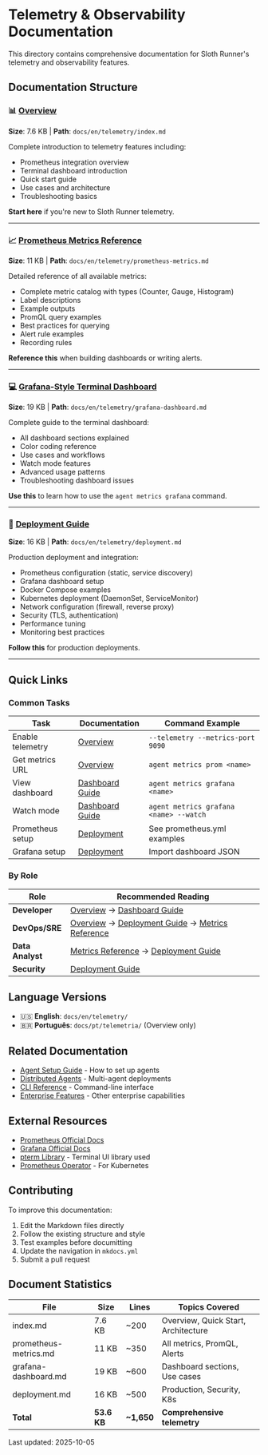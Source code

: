 # Telemetry & Observability Documentation

This directory contains comprehensive documentation for Sloth Runner's telemetry and observability features.

## Documentation Structure

### 📊 [Overview](index.md)
**Size**: 7.6 KB | **Path**: `docs/en/telemetry/index.md`

Complete introduction to telemetry features including:
- Prometheus integration overview
- Terminal dashboard introduction
- Quick start guide
- Use cases and architecture
- Troubleshooting basics

**Start here** if you're new to Sloth Runner telemetry.

---

### 📈 [Prometheus Metrics Reference](prometheus-metrics.md)
**Size**: 11 KB | **Path**: `docs/en/telemetry/prometheus-metrics.md`

Detailed reference of all available metrics:
- Complete metric catalog with types (Counter, Gauge, Histogram)
- Label descriptions
- Example outputs
- PromQL query examples
- Best practices for querying
- Alert rule examples
- Recording rules

**Reference this** when building dashboards or writing alerts.

---

### 💻 [Grafana-Style Terminal Dashboard](grafana-dashboard.md)
**Size**: 19 KB | **Path**: `docs/en/telemetry/grafana-dashboard.md`

Complete guide to the terminal dashboard:
- All dashboard sections explained
- Color coding reference
- Use cases and workflows
- Watch mode features
- Advanced usage patterns
- Troubleshooting dashboard issues

**Use this** to learn how to use the `agent metrics grafana` command.

---

### 🚀 [Deployment Guide](deployment.md)
**Size**: 16 KB | **Path**: `docs/en/telemetry/deployment.md`

Production deployment and integration:
- Prometheus configuration (static, service discovery)
- Grafana dashboard setup
- Docker Compose examples
- Kubernetes deployment (DaemonSet, ServiceMonitor)
- Network configuration (firewall, reverse proxy)
- Security (TLS, authentication)
- Performance tuning
- Monitoring best practices

**Follow this** for production deployments.

---

## Quick Links

### Common Tasks

| Task | Documentation | Command Example |
|------|---------------|----------------|
| Enable telemetry | [Overview](index.md#enable-telemetry-on-agent) | `--telemetry --metrics-port 9090` |
| Get metrics URL | [Overview](index.md#access-metrics) | `agent metrics prom <name>` |
| View dashboard | [Dashboard Guide](grafana-dashboard.md#quick-start) | `agent metrics grafana <name>` |
| Watch mode | [Dashboard Guide](grafana-dashboard.md#watch-mode) | `agent metrics grafana <name> --watch` |
| Prometheus setup | [Deployment](deployment.md#prometheus-integration) | See prometheus.yml examples |
| Grafana setup | [Deployment](deployment.md#grafana-integration) | Import dashboard JSON |

### By Role

| Role | Recommended Reading |
|------|-------------------|
| **Developer** | [Overview](index.md) → [Dashboard Guide](grafana-dashboard.md) |
| **DevOps/SRE** | [Overview](index.md) → [Deployment Guide](deployment.md) → [Metrics Reference](prometheus-metrics.md) |
| **Data Analyst** | [Metrics Reference](prometheus-metrics.md) → [Deployment Guide](deployment.md#grafana-integration) |
| **Security** | [Deployment Guide](deployment.md#security) |

## Language Versions

- 🇺🇸 **English**: `docs/en/telemetry/`
- 🇧🇷 **Português**: `docs/pt/telemetria/` (Overview only)

## Related Documentation

- [Agent Setup Guide](../master-agent-architecture.md) - How to set up agents
- [Distributed Agents](../distributed.md) - Multi-agent deployments
- [CLI Reference](../CLI.md) - Command-line interface
- [Enterprise Features](../enterprise-features.md) - Other enterprise capabilities

## External Resources

- [Prometheus Official Docs](https://prometheus.io/docs/)
- [Grafana Official Docs](https://grafana.com/docs/)
- [pterm Library](https://github.com/pterm/pterm) - Terminal UI library used
- [Prometheus Operator](https://prometheus-operator.dev/) - For Kubernetes

## Contributing

To improve this documentation:

1. Edit the Markdown files directly
2. Follow the existing structure and style
3. Test examples before documitting
4. Update the navigation in `mkdocs.yml`
5. Submit a pull request

## Document Statistics

| File | Size | Lines | Topics Covered |
|------|------|-------|----------------|
| index.md | 7.6 KB | ~200 | Overview, Quick Start, Architecture |
| prometheus-metrics.md | 11 KB | ~350 | All metrics, PromQL, Alerts |
| grafana-dashboard.md | 19 KB | ~600 | Dashboard sections, Use cases |
| deployment.md | 16 KB | ~500 | Production, Security, K8s |
| **Total** | **53.6 KB** | **~1,650** | **Comprehensive telemetry** |

Last updated: 2025-10-05

